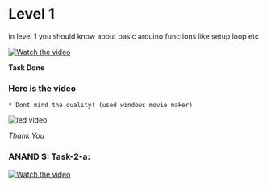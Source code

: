 
# Level 1

In level 1 you should know about basic arduino functions like setup loop etc 

[![Watch the video](https://i.ibb.co/8PTbb06/ssss.png)](blob:https://www.loom.com/c7d75abd-519b-4ae7-8d81-d80e9f17a733)

**Task Done**
### Here is the video 
    * Dont mind the quality! (used windows movie maker)


![led video](https://user-images.githubusercontent.com/79564956/188667672-d2c8e0d3-1a71-4023-9c83-f576e0f12366.gif)



*Thank You*

### ANAND S: Task-2-a:

[![Watch the video]()](https://user-images.githubusercontent.com/95957257/188688862-e90df232-c6fd-4146-aaea-3fef4f48e3ad.mp4)





